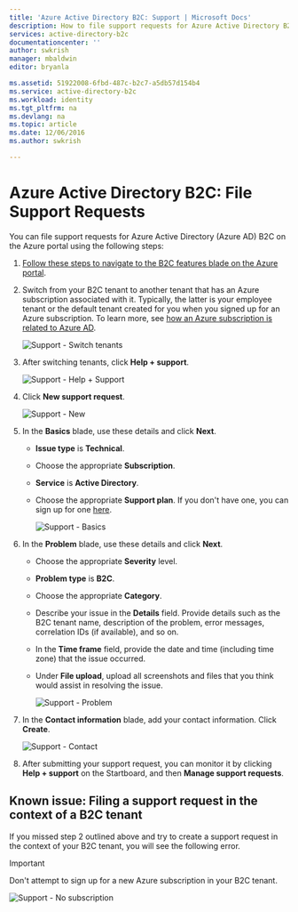 ```yaml
---
title: 'Azure Active Directory B2C: Support | Microsoft Docs'
description: How to file support requests for Azure Active Directory B2C
services: active-directory-b2c
documentationcenter: ''
author: swkrish
manager: mbaldwin
editor: bryanla

ms.assetid: 51922008-6fbd-487c-b2c7-a5db57d154b4
ms.service: active-directory-b2c
ms.workload: identity
ms.tgt_pltfrm: na
ms.devlang: na
ms.topic: article
ms.date: 12/06/2016
ms.author: swkrish

---
```

# Azure Active Directory B2C: File Support Requests
You can file support requests for Azure Active Directory (Azure AD) B2C on the Azure portal using the following steps:

1. [Follow these steps to navigate to the B2C features blade on the Azure portal](active-directory-b2c-app-registration.md#navigate-to-the-b2c-features-blade).
2. Switch from your B2C tenant to another tenant that has an Azure subscription associated with it. Typically, the latter is your employee tenant or the default tenant created for you when you signed up for an Azure subscription. To learn more, see [how an Azure subscription is related to Azure AD](../active-directory/active-directory-how-subscriptions-associated-directory.md#how-an-azure-subscription-is-related-to-azure-ad).
   
    ![Support - Switch tenants](./media/active-directory-b2c-support/support-switch-dir.png)
3. After switching tenants, click **Help + support**.
   
    ![Support - Help + Support](./media/active-directory-b2c-support/support-support.png)
4. Click **New support request**.
   
    ![Support - New](./media/active-directory-b2c-support/support-new.png)
5. In the **Basics** blade, use these details and click **Next**.
   
   * **Issue type** is **Technical**.
   * Choose the appropriate **Subscription**.
   * **Service** is **Active Directory**.
   * Choose the appropriate **Support plan**. If you don't have one, you can sign up for one [here](https://azure.microsoft.com/en-us/support/plans/).
     
     ![Support - Basics](./media/active-directory-b2c-support/support-basics.png)
6. In the **Problem** blade, use these details and click **Next**.
   
   * Choose the appropriate **Severity** level.
   * **Problem type** is **B2C**.
   * Choose the appropriate **Category**.
   * Describe your issue in the **Details** field. Provide details such as the B2C tenant name, description of the problem, error messages, correlation IDs (if available), and so on.
   * In the **Time frame** field, provide the date and time (including time zone) that the issue occurred.
   * Under **File upload**, upload all screenshots and files that you think would assist in resolving the issue.
     
     ![Support - Problem](./media/active-directory-b2c-support/support-problem.png)
7. In the **Contact information** blade, add your contact information. Click **Create**.
   
    ![Support - Contact](./media/active-directory-b2c-support/support-contact.png)
8. After submitting your support request, you can monitor it by clicking **Help + support** on the Startboard, and then **Manage support requests**.

## Known issue: Filing a support request in the context of a B2C tenant
If you missed step 2 outlined above and try to create a support request in the context of your B2C tenant, you will see the following error.

> [!IMPORTANT]
> Don't attempt to sign up for a new Azure subscription in your B2C tenant.  
> 
> 

![Support - No subscription](./media/active-directory-b2c-support/support-no-sub.png)

